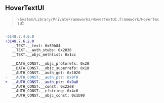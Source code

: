 ## HoverTextUI

> `/System/Library/PrivateFrameworks/HoverTextUI.framework/HoverTextUI`

```diff

-3148.7.4.0.0
+3148.7.6.2.0
   __TEXT.__text: 0x59b84
   __TEXT.__auth_stubs: 0x2030
   __TEXT.__objc_methlist: 0x1cc

   __DATA_CONST.__objc_protorefs: 0x20
   __DATA_CONST.__objc_superrefs: 0x10
   __AUTH_CONST.__auth_got: 0x1020
-  __AUTH_CONST.__auth_ptr: 0x9f8
+  __AUTH_CONST.__auth_ptr: 0x9a8
   __AUTH_CONST.__const: 0x22e8
   __AUTH_CONST.__cfstring: 0x4c0
   __AUTH_CONST.__objc_const: 0x1b90

```
